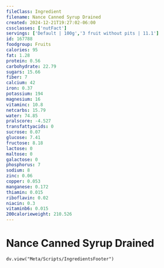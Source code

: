 ```yaml
---
fileClass: Ingredient
filename: Nance Canned Syrup Drained
created: 2024-12-21T19:27:02-06:00
cssclasses: ['nutFact']
servings: ['Default | 100g','3 fruit without pits | 11.1']
id: 167788
foodgroup: Fruits
calories: 95
fat: 1.28
protein: 0.56
carbohydrate: 22.79
sugars: 15.66
fiber: 7
calcium: 42
iron: 0.37
potassium: 194
magnesium: 16
vitaminc: 10.8
netcarbs: 15.79
water: 74.85
pralscore: -4.527
transfattyacids: 0
sucrose: 0.07
glucose: 7.41
fructose: 8.18
lactose: 0
maltose: 0
galactose: 0
phosphorus: 7
sodium: 8
zinc: 0.06
copper: 0.053
manganese: 0.172
thiamin: 0.015
riboflavin: 0.02
niacin: 0.3
vitaminb6: 0.015
200calorieweight: 210.526
---
```


# Nance Canned Syrup Drained

```dataviewjs
dv.view("Meta/Scripts/IngredientsFooter")
```